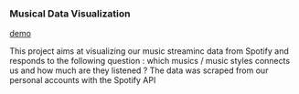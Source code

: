 
### Musical Data Visualization

[demo](https://github.com/La-team-croquette/Musical-Data-Visualization)

This project aims at visualizing our music streaminc data from Spotify and responds to the following question : which musics / music styles connects us and how much are they listened ? The data was scraped from our personal accounts with the Spotify API
